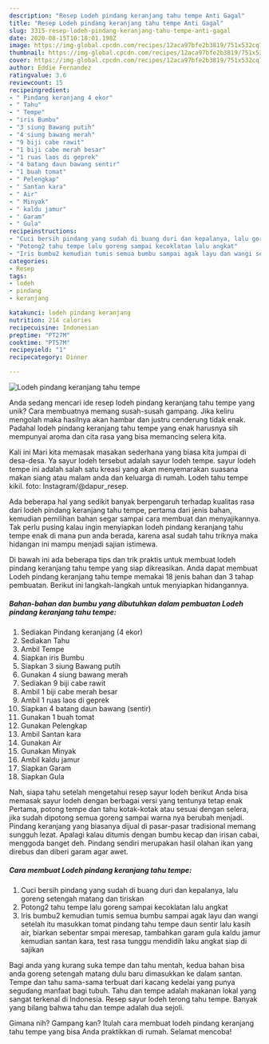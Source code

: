 ```yaml
---
description: "Resep Lodeh pindang keranjang tahu tempe Anti Gagal"
title: "Resep Lodeh pindang keranjang tahu tempe Anti Gagal"
slug: 3315-resep-lodeh-pindang-keranjang-tahu-tempe-anti-gagal
date: 2020-08-15T10:18:01.198Z
image: https://img-global.cpcdn.com/recipes/12aca97bfe2b3819/751x532cq70/lodeh-pindang-keranjang-tahu-tempe-foto-resep-utama.jpg
thumbnail: https://img-global.cpcdn.com/recipes/12aca97bfe2b3819/751x532cq70/lodeh-pindang-keranjang-tahu-tempe-foto-resep-utama.jpg
cover: https://img-global.cpcdn.com/recipes/12aca97bfe2b3819/751x532cq70/lodeh-pindang-keranjang-tahu-tempe-foto-resep-utama.jpg
author: Eddie Fernandez
ratingvalue: 3.6
reviewcount: 15
recipeingredient:
- " Pindang keranjang 4 ekor"
- " Tahu"
- " Tempe"
- "iris Bumbu"
- "3 siung Bawang putih"
- "4 siung bawang merah"
- "9 biji cabe rawit"
- "1 biji cabe merah besar"
- "1 ruas laos di geprek"
- "4 batang daun bawang sentir"
- "1 buah tomat"
- " Pelengkap"
- " Santan kara"
- " Air"
- " Minyak"
- " kaldu jamur"
- " Garam"
- " Gula"
recipeinstructions:
- "Cuci bersih pindang yang sudah di buang duri dan kepalanya, lalu goreng setengah matang dan tiriskan"
- "Potong2 tahu tempe lalu goreng sampai kecoklatan lalu angkat"
- "Iris bumbu2 kemudian tumis semua bumbu sampai agak layu dan wangi setelah itu masukkan tomat pindang tahu tempe daun sentir lalu kasih air, biarkan sebentar smpai meresap, tambahkan garam gula kaldu jamur kemudian santan kara, test rasa tunggu mendidih laku angkat siap di sajikan"
categories:
- Resep
tags:
- lodeh
- pindang
- keranjang

katakunci: lodeh pindang keranjang 
nutrition: 214 calories
recipecuisine: Indonesian
preptime: "PT27M"
cooktime: "PT57M"
recipeyield: "1"
recipecategory: Dinner

---
```



![Lodeh pindang keranjang tahu tempe](https://img-global.cpcdn.com/recipes/12aca97bfe2b3819/751x532cq70/lodeh-pindang-keranjang-tahu-tempe-foto-resep-utama.jpg)

Anda sedang mencari ide resep lodeh pindang keranjang tahu tempe yang unik? Cara membuatnya memang susah-susah gampang. Jika keliru mengolah maka hasilnya akan hambar dan justru cenderung tidak enak. Padahal lodeh pindang keranjang tahu tempe yang enak harusnya sih mempunyai aroma dan cita rasa yang bisa memancing selera kita.

Kali ini Mari kita memasak masakan sederhana yang biasa kita jumpai di desa-desa. Ya sayur lodeh tersebut adalah sayur lodeh tempe. sayur lodeh tempe ini adalah salah satu kreasi yang akan menyemarakan suasana makan siang atau malam anda dan keluarga di rumah. Lodeh tahu tempe kikil. foto: Instagram/@dapur_resep.

Ada beberapa hal yang sedikit banyak berpengaruh terhadap kualitas rasa dari lodeh pindang keranjang tahu tempe, pertama dari jenis bahan, kemudian pemilihan bahan segar sampai cara membuat dan menyajikannya. Tak perlu pusing kalau ingin menyiapkan lodeh pindang keranjang tahu tempe enak di mana pun anda berada, karena asal sudah tahu triknya maka hidangan ini mampu menjadi sajian istimewa.


Di bawah ini ada beberapa tips dan trik praktis untuk membuat lodeh pindang keranjang tahu tempe yang siap dikreasikan. Anda dapat membuat Lodeh pindang keranjang tahu tempe memakai 18 jenis bahan dan 3 tahap pembuatan. Berikut ini langkah-langkah untuk menyiapkan hidangannya.

<!--inarticleads1-->

##### Bahan-bahan dan bumbu yang dibutuhkan dalam pembuatan Lodeh pindang keranjang tahu tempe:

1. Sediakan  Pindang keranjang (4 ekor)
1. Sediakan  Tahu
1. Ambil  Tempe
1. Siapkan iris Bumbu
1. Siapkan 3 siung Bawang putih
1. Gunakan 4 siung bawang merah
1. Sediakan 9 biji cabe rawit
1. Ambil 1 biji cabe merah besar
1. Ambil 1 ruas laos di geprek
1. Siapkan 4 batang daun bawang (sentir)
1. Gunakan 1 buah tomat
1. Gunakan  Pelengkap
1. Ambil  Santan kara
1. Gunakan  Air
1. Gunakan  Minyak
1. Ambil  kaldu jamur
1. Siapkan  Garam
1. Siapkan  Gula


Nah, siapa tahu setelah mengetahui resep sayur lodeh berikut Anda bisa memasak sayur lodeh dengan berbagai versi yang tentunya tetap enak Pertama, potong tempe dan tahu kotak-kotak atau sesuai dengan selera, jika sudah dipotong semua goreng sampai warna nya berubah menjadi. Pindang keranjang yang biasanya dijual di pasar-pasar tradisional memang sungguh lezat. Apalagi kalau ditumis dengan bumbu kecap dan irisan cabai, menggoda banget deh. Pindang sendiri merupakan hasil olahan ikan yang direbus dan diberi garam agar awet. 

<!--inarticleads2-->

##### Cara membuat Lodeh pindang keranjang tahu tempe:

1. Cuci bersih pindang yang sudah di buang duri dan kepalanya, lalu goreng setengah matang dan tiriskan
1. Potong2 tahu tempe lalu goreng sampai kecoklatan lalu angkat
1. Iris bumbu2 kemudian tumis semua bumbu sampai agak layu dan wangi setelah itu masukkan tomat pindang tahu tempe daun sentir lalu kasih air, biarkan sebentar smpai meresap, tambahkan garam gula kaldu jamur kemudian santan kara, test rasa tunggu mendidih laku angkat siap di sajikan


Bagi anda yang kurang suka tempe dan tahu mentah, kedua bahan bisa anda goreng setengah matang dulu baru dimasukkan ke dalam santan. Tempe dan tahu sama-sama terbuat dari kacang kedelai yang punya segudang manfaat bagi tubuh. Tahu dan tempe adalah makanan lokal yang sangat terkenal di Indonesia. Resep sayur lodeh terong tahu tempe. Banyak yang bilang bahwa tahu dan tempe adalah dua sejoli. 

Gimana nih? Gampang kan? Itulah cara membuat lodeh pindang keranjang tahu tempe yang bisa Anda praktikkan di rumah. Selamat mencoba!
